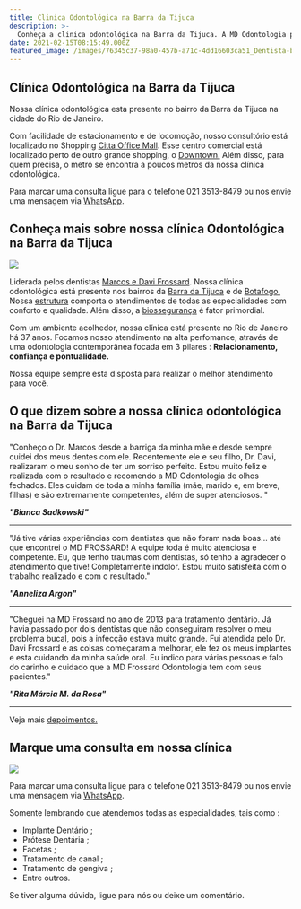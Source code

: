 ```yaml
---
title: Clinica Odontológica na Barra da Tijuca
description: >-
  Conheça a clinica odontológica na Barra da Tijuca. A MD Odontologia pode realizar o seu tratamento com toda segurança e conforto que você merece
date: 2021-02-15T08:15:49.000Z
featured_image: /images/76345c37-98a0-457b-a71c-4dd16603ca51_Dentista-barra-da-tijuca-4-1024x682.jpg 
---
```


## Clínica Odontológica na Barra da Tijuca

Nossa clínica odontológica esta presente no bairro da Barra da Tijuca na cidade do Rio de Janeiro. 

Com facilidade de estacionamento e de locomoção, nosso consultório está localizado no Shopping [Citta Office Mall](https://cittaofficemall.com.br/site/).  Esse centro comercial está localizado perto de outro grande shopping, o [Downtown.](http://www.downtown.com.br)  Além disso, para quem precisa, o metrô se encontra a poucos metros da nossa clínica odontológica. 

Para marcar uma consulta ligue para o telefone  021 3513-8479 ou nos envie uma mensagem via [WhatsApp](https://api.whatsapp.com/send?phone=55021976637803).

## Conheça mais sobre nossa clínica Odontológica na Barra da Tijuca

![](/images/uploads/2013/07/4consulorio-1-1024x683.jpg)

Liderada pelos dentistas [Marcos e Davi Frossard](https://mdfrossard.com.br/equipe/). Nossa clínica odontológica está presente nos bairros da [Barra da Tijuca](https://mdfrossard.com.br/dentista-barra-da-tijuca/) e de [Botafogo.](https://mdfrossard.com.br/dentista-em-botafogo/) Nossa [estrutura](https://mdfrossard.com.br/estrutura/)  comporta o atendimentos de todas as especialidades com conforto e qualidade. Além disso, a [biossegurança](https://mdfrossard.com.br/biosseguranca/) é fator primordial. 

Com um ambiente acolhedor, nossa clínica está presente no Rio de Janeiro há 37 anos.  Focamos nosso atendimento na alta perfomance,  através de uma odontologia contemporânea focada em 3 pilares : **Relacionamento, confiança e pontualidade.** 

Nossa equipe sempre esta disposta para realizar o melhor atendimento para você. 

## O que dizem sobre a nossa clínica odontológica na Barra da Tijuca

"Conheço o Dr. Marcos desde a barriga da minha mãe e desde sempre cuidei dos meus dentes com ele. Recentemente ele e seu filho, Dr. Davi, realizaram o meu sonho de ter um sorriso perfeito. Estou muito feliz e realizada com o resultado e recomendo a MD Odontologia de olhos fechados. Eles cuidam de toda a minha família (mãe, marido e, em breve, filhas) e são extremamente competentes, além de super atenciosos. "

**_"Bianca Sadkowski"_**

- - - 

"Já tive várias experiências com dentistas que não foram nada boas… até que encontrei o MD FROSSARD! A equipe toda é muito atenciosa e competente. Eu, que tenho traumas com dentistas, só tenho a agradecer o atendimento que tive! Completamente indolor. Estou muito satisfeita com o trabalho realizado e com o resultado."

**_"Anneliza Argon"_**

- - -

"Cheguei na MD Frossard no ano de 2013 para tratamento dentário. Já havia passado por dois dentistas que não conseguiram resolver o meu problema bucal, pois a infecção estava muito grande. Fui atendida pelo Dr. Davi Frossard e as coisas começaram a melhorar, ele fez os meus implantes e esta cuidando da minha saúde oral. Eu indico para várias pessoas e falo do carinho e cuidado que a MD Frossard Odontologia tem com seus pacientes."

**_"Rita Márcia M. da Rosa"_**
 
- - - 

Veja mais [depoimentos.](https://mdfrossard.com.br/depoimentos/) 

## Marque uma consulta em nossa clínica

![](/images/72f2c2a5-1d27-4ee1-abe9-bd257971ec02_dentista-na-barra-da-tijuca-RJ.jpg)

Para marcar uma consulta ligue para o telefone  021 3513-8479 ou nos envie uma mensagem via [WhatsApp](https://api.whatsapp.com/send?phone=55021976637803).

Somente lembrando que atendemos todas as especialidades, tais como : 

- Implante Dentário ;
- Prótese Dentária ; 
- Facetas ;
- Tratamento de canal ; 
- Tratamento de gengiva ; 
- Entre outros. 

Se tiver alguma dúvida, ligue para nós ou deixe um comentário. 
 